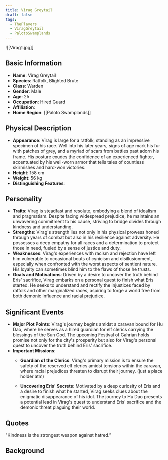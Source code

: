 ```yaml
---
title: Virag Greytail
draft: false
tags:
  - ThePlayers
  - ViragGreytail
  - PalotoSwamplands
---
```

![[Virag1.jpg]]

## Basic Information

- **Name**: Virag Greytail
- **Species**: Ratfolk, Blighted Brute
- **Class**: Warden
- **Gender**: Male
- **Age**: 25
- **Occupation**: Hired Guard
- **Affiliation**: 
- **Home Region**: [[Paloto Swamplands]]  
## Physical Description

- **Appearance**: Virag is large for a ratfolk, standing as an impressive specimen of his race. Well into his later years, signs of age mark his fur with patches of grey, and a myriad of scars from battles past adorn his frame. His posture exudes the confidence of an experienced fighter, accentuated by his well-worn armor that tells tales of countless skirmishes and hard-won victories.
- **Height**: 158 cm
- **Weight**: 56 kg
- **Distinguishing Features**: 

## Personality

- **Traits**: Virag is steadfast and resolute, embodying a blend of idealism and pragmatism. Despite facing widespread prejudice, he maintains an unwavering commitment to his cause, striving to bridge divides through kindness and understanding.
- **Strengths**: Virag's strength lies not only in his physical prowess honed through years of combat but also in his resilience against adversity. He possesses a deep empathy for all races and a determination to protect those in need, fueled by a sense of justice and duty.
- **Weaknesses**: Virag's experiences with racism and rejection have left him vulnerable to occasional bouts of cynicism and disillusionment, especially when confronted with the worst aspects of sentient nature. His loyalty can sometimes blind him to the flaws of those he trusts.
- **Goals and Motivations**: Driven by a desire to uncover the truth behind Eris' sacrifice, Virag embarks on a personal quest to finish what Eris started. He seeks to understand and rectify the injustices faced by ratfolk and other marginalized races, aspiring to forge a world free from both demonic influence and racial prejudice.

## Significant Events

- **Major Plot Points**: Virag's journey begins amidst a caravan bound for Hu Dao, where he serves as a hired guardian for elf clerics carrying the blessings of the Sun God. The upcoming Festival of Gahrian holds promise not only for the city's prosperity but also for Virag's personal quest to uncover the truth behind Eris' sacrifice.
- **Important Missions**: 
	- **Guardian of the Clerics**: Virag's primary mission is to ensure the safety of the reserved elf clerics amidst tensions within the caravan, where racial prejudices threaten to disrupt their journey. (just a place holder atm)

	- **Uncovering Eris' Secrets**: Motivated by a deep curiosity of Eris and a desire to finish what he started, Virag seeks clues about the enigmatic disappearance of his idol. The journey to Hu Dao presents a potential lead in Virag's quest to understand Eris' sacrifice and the demonic threat plaguing their world.

## Quotes

"Kindness is the strongest weapon against hatred.”

## Background
